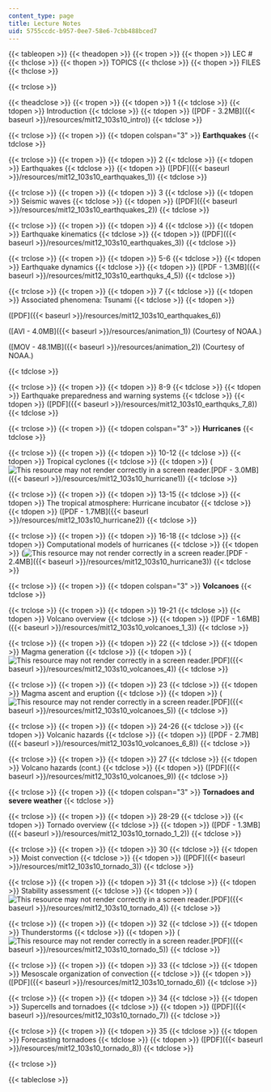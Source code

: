 ```yaml
---
content_type: page
title: Lecture Notes
uid: 5755ccdc-b957-0ee7-58e6-7cbb488bced7
---
```


{{< tableopen >}}
{{< theadopen >}}
{{< tropen >}}
{{< thopen >}}
LEC #
{{< thclose >}}
{{< thopen >}}
TOPICS
{{< thclose >}}
{{< thopen >}}
FILES
{{< thclose >}}

{{< trclose >}}

{{< theadclose >}}
{{< tropen >}}
{{< tdopen >}}
1
{{< tdclose >}}
{{< tdopen >}}
Introduction
{{< tdclose >}}
{{< tdopen >}}
([PDF - 3.2MB]({{< baseurl >}}/resources/mit12_103s10_intro))
{{< tdclose >}}

{{< trclose >}}
{{< tropen >}}
{{< tdopen colspan="3" >}}
**Earthquakes**
{{< tdclose >}}

{{< trclose >}}
{{< tropen >}}
{{< tdopen >}}
2
{{< tdclose >}}
{{< tdopen >}}
Earthquakes
{{< tdclose >}}
{{< tdopen >}}
([PDF]({{< baseurl >}}/resources/mit12_103s10_earthquakes_1))
{{< tdclose >}}

{{< trclose >}}
{{< tropen >}}
{{< tdopen >}}
3
{{< tdclose >}}
{{< tdopen >}}
Seismic waves
{{< tdclose >}}
{{< tdopen >}}
([PDF]({{< baseurl >}}/resources/mit12_103s10_earthquakes_2))
{{< tdclose >}}

{{< trclose >}}
{{< tropen >}}
{{< tdopen >}}
4
{{< tdclose >}}
{{< tdopen >}}
Earthquake kinematics
{{< tdclose >}}
{{< tdopen >}}
([PDF]({{< baseurl >}}/resources/mit12_103s10_earthquakes_3))
{{< tdclose >}}

{{< trclose >}}
{{< tropen >}}
{{< tdopen >}}
5-6
{{< tdclose >}}
{{< tdopen >}}
Earthquake dynamics
{{< tdclose >}}
{{< tdopen >}}
([PDF - 1.3MB]({{< baseurl >}}/resources/mit12_103s10_earthquks_4_5))
{{< tdclose >}}

{{< trclose >}}
{{< tropen >}}
{{< tdopen >}}
7
{{< tdclose >}}
{{< tdopen >}}
Associated phenomena: Tsunami
{{< tdclose >}}
{{< tdopen >}}


([PDF]({{< baseurl >}}/resources/mit12_103s10_earthquakes_6))

([AVI - 4.0MB]({{< baseurl >}}/resources/animation_1)) (Courtesy of NOAA.)

([MOV - 48.1MB]({{< baseurl >}}/resources/animation_2)) (Courtesy of NOAA.)


{{< tdclose >}}

{{< trclose >}}
{{< tropen >}}
{{< tdopen >}}
8-9
{{< tdclose >}}
{{< tdopen >}}
Earthquake preparedness and warning systems
{{< tdclose >}}
{{< tdopen >}}
([PDF]({{< baseurl >}}/resources/mit12_103s10_earthquks_7_8))
{{< tdclose >}}

{{< trclose >}}
{{< tropen >}}
{{< tdopen colspan="3" >}}
**Hurricanes**
{{< tdclose >}}

{{< trclose >}}
{{< tropen >}}
{{< tdopen >}}
10-12
{{< tdclose >}}
{{< tdopen >}}
Tropical cyclones
{{< tdclose >}}
{{< tdopen >}}
(![This resource may not render correctly in a screen reader.](/images/inacessible.gif)[PDF - 3.0MB]({{< baseurl >}}/resources/mit12_103s10_hurricane1))
{{< tdclose >}}

{{< trclose >}}
{{< tropen >}}
{{< tdopen >}}
13-15
{{< tdclose >}}
{{< tdopen >}}
The tropical atmosphere: Hurricane incubator
{{< tdclose >}}
{{< tdopen >}}
([PDF - 1.7MB]({{< baseurl >}}/resources/mit12_103s10_hurricane2))
{{< tdclose >}}

{{< trclose >}}
{{< tropen >}}
{{< tdopen >}}
16-18
{{< tdclose >}}
{{< tdopen >}}
Computational models of hurricanes
{{< tdclose >}}
{{< tdopen >}}
(![This resource may not render correctly in a screen reader.](/images/inacessible.gif)[PDF - 2.4MB]({{< baseurl >}}/resources/mit12_103s10_hurricane3))
{{< tdclose >}}

{{< trclose >}}
{{< tropen >}}
{{< tdopen colspan="3" >}}
**Volcanoes**
{{< tdclose >}}

{{< trclose >}}
{{< tropen >}}
{{< tdopen >}}
19-21
{{< tdclose >}}
{{< tdopen >}}
Volcano overview
{{< tdclose >}}
{{< tdopen >}}
([PDF - 1.6MB]({{< baseurl >}}/resources/mit12_103s10_volcanoes_1_3))
{{< tdclose >}}

{{< trclose >}}
{{< tropen >}}
{{< tdopen >}}
22
{{< tdclose >}}
{{< tdopen >}}
Magma generation
{{< tdclose >}}
{{< tdopen >}}
(![This resource may not render correctly in a screen reader.](/images/inacessible.gif)[PDF]({{< baseurl >}}/resources/mit12_103s10_volcanoes_4))
{{< tdclose >}}

{{< trclose >}}
{{< tropen >}}
{{< tdopen >}}
23
{{< tdclose >}}
{{< tdopen >}}
Magma ascent and eruption
{{< tdclose >}}
{{< tdopen >}}
(![This resource may not render correctly in a screen reader.](/images/inacessible.gif)[PDF]({{< baseurl >}}/resources/mit12_103s10_volcanoes_5))
{{< tdclose >}}

{{< trclose >}}
{{< tropen >}}
{{< tdopen >}}
24-26
{{< tdclose >}}
{{< tdopen >}}
Volcanic hazards
{{< tdclose >}}
{{< tdopen >}}
([PDF - 2.7MB]({{< baseurl >}}/resources/mit12_103s10_volcanoes_6_8))
{{< tdclose >}}

{{< trclose >}}
{{< tropen >}}
{{< tdopen >}}
27
{{< tdclose >}}
{{< tdopen >}}
Volcano hazards (cont.)
{{< tdclose >}}
{{< tdopen >}}
([PDF]({{< baseurl >}}/resources/mit12_103s10_volcanoes_9))
{{< tdclose >}}

{{< trclose >}}
{{< tropen >}}
{{< tdopen colspan="3" >}}
**Tornadoes and severe weather**
{{< tdclose >}}

{{< trclose >}}
{{< tropen >}}
{{< tdopen >}}
28-29
{{< tdclose >}}
{{< tdopen >}}
Tornado overview
{{< tdclose >}}
{{< tdopen >}}
([PDF - 1.3MB]({{< baseurl >}}/resources/mit12_103s10_tornado_1_2))
{{< tdclose >}}

{{< trclose >}}
{{< tropen >}}
{{< tdopen >}}
30
{{< tdclose >}}
{{< tdopen >}}
Moist convection
{{< tdclose >}}
{{< tdopen >}}
([PDF]({{< baseurl >}}/resources/mit12_103s10_tornado_3))
{{< tdclose >}}

{{< trclose >}}
{{< tropen >}}
{{< tdopen >}}
31
{{< tdclose >}}
{{< tdopen >}}
Stability assessment
{{< tdclose >}}
{{< tdopen >}}
(![This resource may not render correctly in a screen reader.](/images/inacessible.gif)[PDF]({{< baseurl >}}/resources/mit12_103s10_tornado_4))
{{< tdclose >}}

{{< trclose >}}
{{< tropen >}}
{{< tdopen >}}
32
{{< tdclose >}}
{{< tdopen >}}
Thunderstorms
{{< tdclose >}}
{{< tdopen >}}
(![This resource may not render correctly in a screen reader.](/images/inacessible.gif)[PDF]({{< baseurl >}}/resources/mit12_103s10_tornado_5))
{{< tdclose >}}

{{< trclose >}}
{{< tropen >}}
{{< tdopen >}}
33
{{< tdclose >}}
{{< tdopen >}}
Mesoscale organization of convection
{{< tdclose >}}
{{< tdopen >}}
([PDF]({{< baseurl >}}/resources/mit12_103s10_tornado_6))
{{< tdclose >}}

{{< trclose >}}
{{< tropen >}}
{{< tdopen >}}
34
{{< tdclose >}}
{{< tdopen >}}
Supercells and tornadoes
{{< tdclose >}}
{{< tdopen >}}
([PDF]({{< baseurl >}}/resources/mit12_103s10_tornado_7))
{{< tdclose >}}

{{< trclose >}}
{{< tropen >}}
{{< tdopen >}}
35
{{< tdclose >}}
{{< tdopen >}}
Forecasting tornadoes
{{< tdclose >}}
{{< tdopen >}}
([PDF]({{< baseurl >}}/resources/mit12_103s10_tornado_8))
{{< tdclose >}}

{{< trclose >}}

{{< tableclose >}}